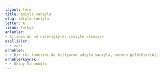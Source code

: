 ```yaml
---
layout: term
title: adıyla sanıyla
slug: adiyla-saniyla
letter: A
lisan: Türkçe
anlamlar:
- Bilinen ün ve niteliğiyle; ismiyle cismiyle
ozellikler:
- - zarf
ornekler:
- - Bir iki tanesini de biliyorum adıyla sanıyla, nerden geldiklerini, ne mikrop olduklarını, geçmişlerini iyi biliyorum.
orneklerkaynak:
- - Oktay Sinanoğlu
---
```


